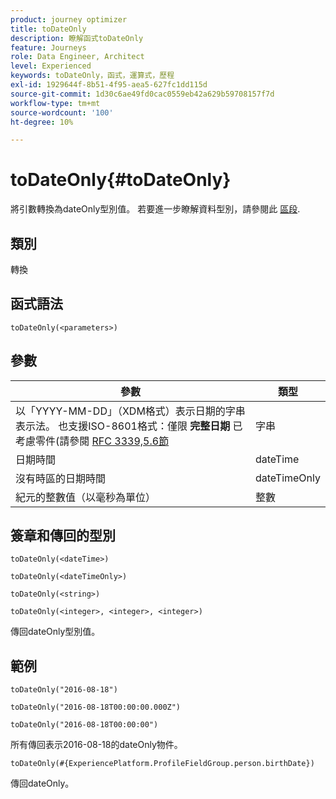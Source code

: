 ```yaml
---
product: journey optimizer
title: toDateOnly
description: 瞭解函式toDateOnly
feature: Journeys
role: Data Engineer, Architect
level: Experienced
keywords: toDateOnly，函式，運算式，歷程
exl-id: 1929644f-8b51-4f95-aea5-627fc1dd115d
source-git-commit: 1d30c6ae49fd0cac0559eb42a629b59708157f7d
workflow-type: tm+mt
source-wordcount: '100'
ht-degree: 10%

---
```


# toDateOnly{#toDateOnly}

將引數轉換為dateOnly型別值。 若要進一步瞭解資料型別，請參閱此 [區段](../expression/data-types.md).

## 類別

轉換

## 函式語法

`toDateOnly(<parameters>)`

## 參數

| 參數 | 類型 |
|-----------|------------------|
| 以「YYYY-MM-DD」（XDM格式）表示日期的字串表示法。 也支援ISO-8601格式：僅限 **完整日期** 已考慮零件(請參閱 [RFC 3339,5.6節](https://www.rfc-editor.org/rfc/rfc3339#section-5.6) | 字串 |
| 日期時間 | dateTime |
| 沒有時區的日期時間 | dateTimeOnly |
| 紀元的整數值（以毫秒為單位） | 整數 |

## 簽章和傳回的型別

`toDateOnly(<dateTime>)`

`toDateOnly(<dateTimeOnly>)`

`toDateOnly(<string>)`

`toDateOnly(<integer>, <integer>, <integer>)`

傳回dateOnly型別值。

## 範例

`toDateOnly("2016-08-18")`

`toDateOnly("2016-08-18T00:00:00.000Z")`

`toDateOnly("2016-08-18T00:00:00")`

所有傳回表示2016-08-18的dateOnly物件。

`toDateOnly(#{ExperiencePlatform.ProfileFieldGroup.person.birthDate})`

傳回dateOnly。
